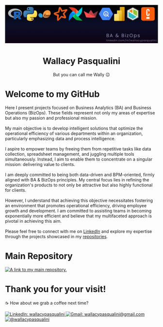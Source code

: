 <a href="https://www.linkedin.com/in/wallacypasqualini/" rel="noreferrer noopener" target="_blank">
  <img src="https://github.com/WallPasq/WallPasq/blob/main/assets/banner.png" alt="Languages and frameworks icons: R, Python, Scikit-learn, Spark, Airflow, Streamlit, Big Query, Power BI, Bizagi and Camunda." rel="noreferrer noopener" target="_blank">
</a>

<div align="center">
  <h1>Wallacy Pasqualini</h1>
  <p>But you can call me Wally 😉</p>
</div>

<h1>Welcome to my GitHub</h1>
<p>
   Here I present projects focused on Business Analytics (BA) and Business Operations (BizOps). These fields represent not only my areas of expertise but also my passion and professional mission. <br /> <br />
   My main objective is to develop intelligent solutions that optimize the operational efficiency of various departments within an organization, particularly emphasizing data and process intelligence. <br /> <br />
   I aspire to empower teams by freeing them from repetitive tasks like data collection, spreadsheet management, and juggling multiple tools simultaneously. Instead, I aim to enable them to concentrate on a singular mission: delivering value to clients. <br /> <br />
   I am deeply committed to being both data-driven and BPM-oriented, firmly aligned with BA & BizOps principles. My central focus lies in refining the organization's products to not only be attractive but also highly functional for clients. <br /> <br />
   However, I understand that achieving this objective necessitates fostering an environment that promotes operational efficiency, driving employee growth and development. I am committed to assisting teams in becoming exponentially more efficient and believe that my multifaceted approach is pivotal in achieving this aim. <br /> <br />
   Please feel free to connect with me on <a href="https://www.linkedin.com/in/wallacypasqualini/" rel="noreferrer noopener" target="_blank">LinkedIn</a> and explore my expertise through the projects showcased in my <a href="https://github.com/WallPasq?tab=repositories" rel="noreferrer noopener" target="_blank">repositories</a>.
</p>

<h1>Main Repository</h1>
<a href="https://github.com/WallPasq/projects" rel="noreferrer noopener" target="_blank">
  <img src="https://github-readme-stats.vercel.app/api/pin/?username=wallpasq&repo=projects&title_color=BEBEF2&icon_color=BEBEF2&text_color=BEBEF2&bg_color=0C0F29" alt="A link to my main repository." rel="noreferrer noopener" target="_blank">
</a>

<h1>Thank you for your visit!</h1>
<p>☕ How about we grab a coffee next time?</p>
<a href="https://www.linkedin.com/in/wallacypasqualini/" rel="noreferrer noopener" target="_blank">
  <img src="https://img.shields.io/badge/-LinkedIn-%230077B5?style=for-the-badge&logo=linkedin&logoColor=white" alt="LinkedIn: wallacypasqualini" rel="noreferrer noopener" target="_blank">
</a> 
<a href = "mailto:wallacypasqualini@gmail.com" rel="noreferrer noopener" target="_blank">
  <img src="https://img.shields.io/badge/-Gmail-%23333?style=for-the-badge&logo=gmail&logoColor=white" alt="Gmail: wallacypasqualini@gmail.com" rel="noreferrer noopener" target="_blank">
</a>
<a href="https://instagram.com/wallacypasqualini" rel="noreferrer noopener" target="_blank">
  <img src="https://img.shields.io/badge/-Instagram-%23E4405F?style=for-the-badge&logo=instagram&logoColor=white" alt="@wallacypasqualini" rel="noreferrer noopener" target="_blank">
</a>
